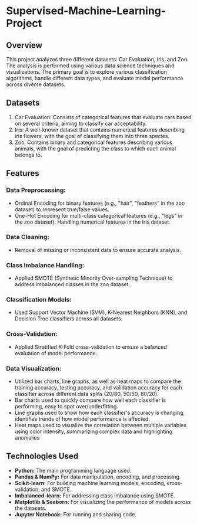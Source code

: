 # Supervised-Machine-Learning-Project

## Overview
This project analyzes three different datasets: Car Evaluation, Iris, and Zoo. The analysis is performed using various data science techniques and visualizations. The primary goal is to explore various classification algorithms, handle different data types, and evaluate model performance across diverse datasets.

## Datasets
1. Car Evaluation: Consists of categorical features that evaluate cars based on several criteria, aiming to classify car acceptability. 
2. Iris: A well-known dataset that contains numerical features describing iris flowers, with the goal of classifying them into three species.
3. Zoo: Contains binary and categorical features describing various animals, with the goal of predicting the class to which each animal belongs to.

## Features
### Data Preprocessing:
- Ordinal Encoding for binary features (e.g., "hair", "feathers" in the zoo dataset) to represent true/false values.
- One-Hot Encoding for multi-class categorical features (e.g., "legs" in the zoo dataset). Handling numerical features in the Iris dataset.
  
### Data Cleaning: 
- Removal of missing or inconsistent data to ensure accurate analysis.

### Class Imbalance Handling:
- Applied SMOTE (Synthetic Minority Over-sampling Technique) to address imbalanced classes in the zoo dataset.

### Classification Models:
- Used Support Vector Machine (SVM), K-Nearest Neighbors (KNN), and Decision Tree classifiers across all datasets.

### Cross-Validation:
- Applied Stratified K-Fold cross-validation to ensure a balanced evaluation of model performance.

### Data Visualization: 
- Utilized bar charts, line graphs, as well as heat maps to compare the training accuracy, testing accuracy, and validation accuracy for each classifier across different data splits (20/80, 50/50, 80/20).
- Bar charts used to quickly compare how well each classifier is performing, easy to spot over/underfitting.
- Line graphs used to show how each classifier's accuracy is changing, identifies trends of how model performance is affected.
- Heat maps used to visualize the correlation between multiple variables using color intensity, summarizing complex data and highlighting anomalies 

## Technologies Used
- **Python:** The main programming language used.
- **Pandas & NumPy:** For data manipulation, encoding, and processing.
- **Scikit-learn:** For building machine learning models, encoding, cross-validation, and SMOTE.
- **Imbalanced-learn:** For addressing class imbalance using SMOTE.
- **Matplotlib & Seaborn:** For visualizing the performance of models across the datasets.
- **Jupyter Notebook:** For running and sharing code.
